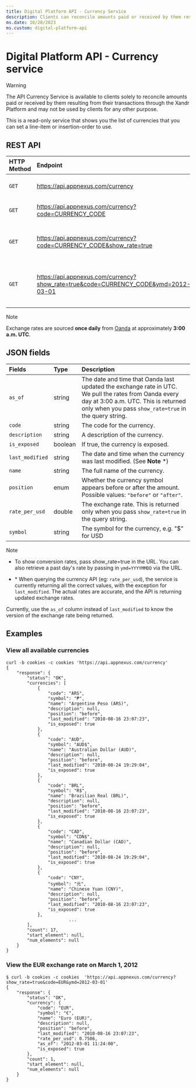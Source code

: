 ```yaml
---
title: Digital Platform API - Currency Service
description: Clients can reconcile amounts paid or received by them resulting from their transactions through the Xandr Platform.
ms.date: 10/28/2023
ms.custom: digital-platform-api
---
```


# Digital Platform API - Currency service

> [!WARNING]
> The API Currency Service is available to clients solely to reconcile amounts paid or received by them resulting from their transactions through the Xandr Platform and may not be used by clients for any other purpose.

This is a read-only service that shows you the list of currencies that you can set a line-item or insertion-order to use.

## REST API

| HTTP Method | Endpoint | Description |
|:---|:---|:---|
| `GET` | https://api.appnexus.com/currency | View all available currencies |
| `GET` | https://api.appnexus.com/currency?code=CURRENCY_CODE | View a specific currency |
| `GET` | https://api.appnexus.com/currency?code=CURRENCY_CODE&show_rate=true | View a currency's exchange rate for today |
| `GET` | https://api.appnexus.com/currency?show_rate=true&code=CURRENCY_CODE&ymd=2012-03-01 | View a currency's exchange rate for a day in the past |

> [!NOTE]
> Exchange rates are sourced **once daily** from [Oanda](https://www.oanda.com/) at approximately **3:00 a.m. UTC**.

## JSON fields

| Fields | Type | Description |
|:---|:---|:---|
| `as_of` | string | The date and time that Oanda last updated the exchange rate in UTC. We pull the rates from Oanda every day at 3:00 a.m. UTC. This is returned only when you pass `show_rate=true` in the query string. |
| `code` | string | The code for the currency. |
| `description` | string | A description of the currency. |
| `is_exposed` | boolean | If true, the currency is exposed. |
| `last_modified` | string | The date and time when the currency was last modified. (See **Note** *) |
| `name` | string | The full name of the currency. |
| `position` | enum | Whether the currency symbol appears before or after the amount. Possible values: `"before"` or `"after"`. |
| `rate_per_usd` | double | The exchange rate. This is returned only when you pass `show_rate=true` in the query string. |
| `symbol` | string | The symbol for the currency, e.g. "$" for USD |

> [!NOTE]
> - To show conversion rates, pass show_rate=true in the URL. You can also retrieve a past day's rate by passing in `ymd=YYYYMMDD` via the URL.
>
> - \* When querying the currency API (eg: `rate_per_usd`), the service is currently returning all the correct values, with the exception for `last_modified`. The actual rates are accurate, and the API is returning updated exchange rates.
>
  > Currently, use the `as_of` column instead of `last_modified` to know the version of the exchange rate being returned.

## Examples

### View all available currencies

```
curl -b cookies -c cookies 'https://api.appnexus.com/currency'
{
    "response": {
        "status": "OK",
        "currencies": [
            {
                "code": "ARS",
                "symbol": "₱",
                "name": "Argentine Peso (ARS)",
                "description": null,
                "position": "before",
                "last_modified": "2010-08-16 23:07:23",
                "is_exposed": true
            },
            {
                "code": "AUD",
                "symbol": "AUD$",
                "name": "Australian Dollar (AUD)",
                "description": null,
                "position": "before",
                "last_modified": "2010-08-24 19:29:04",
                "is_exposed": true
            },
            {
                "code": "BRL",
                "symbol": "R$",
                "name": "Brazilian Real (BRL)",
                "description": null,
                "position": "before",
                "last_modified": "2010-08-16 23:07:23",
                "is_exposed": true
            },
            {
                "code": "CAD",
                "symbol": "CDN$",
                "name": "Canadian Dollar (CAD)",
                "description": null,
                "position": "before",
                "last_modified": "2010-08-24 19:29:04",
                "is_exposed": true
            },
            {
                "code": "CNY",
                "symbol": "元",
                "name": "Chinese Yuan (CNY)",
                "description": null,
                "position": "before",
                "last_modified": "2010-08-16 23:07:23",
                "is_exposed": true
            },
                        ...
        ],
        "count": 17,
        "start_element": null,
        "num_elements": null
    }
}
```

### View the EUR exchange rate on March 1, 2012

```
$ curl -b cookies -c cookies  'https://api.appnexus.com/currency?show_rate=true&code=EUR&ymd=2012-03-01'
{
    "response": {
        "status": "OK",
        "currency": {
            "code": "EUR",
            "symbol": "€",
            "name": "Euro (EUR)",
            "description": null,
            "position": "before",
            "last_modified": "2010-08-16 23:07:23",
            "rate_per_usd": 0.7506,
            "as_of": "2012-03-01 11:24:00",
            "is_exposed": true
        },
        "count": 1,
        "start_element": null,
        "num_elements": null
    }
}
```
